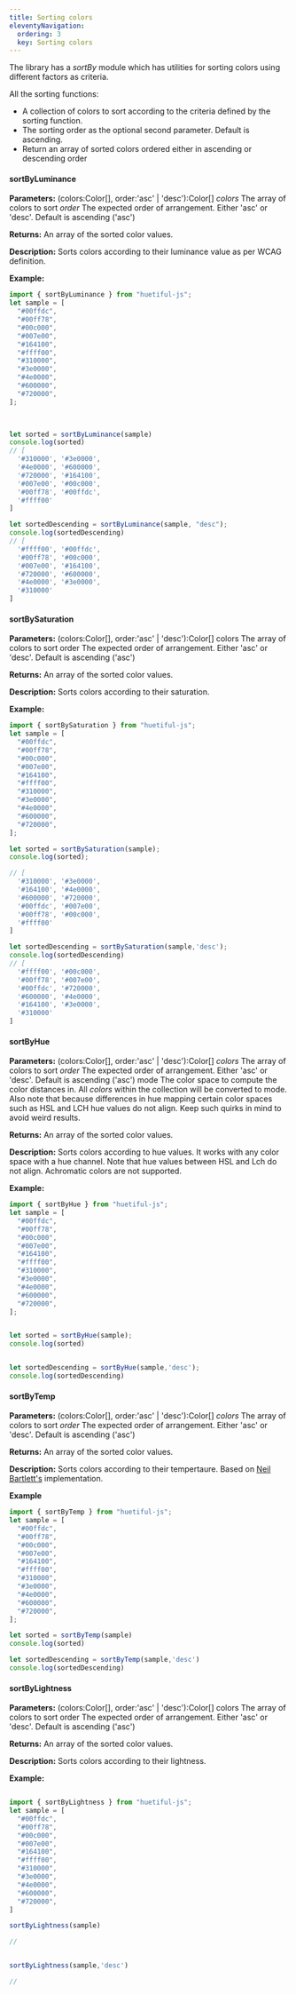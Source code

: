 ```yaml
---
title: Sorting colors
eleventyNavigation:
  ordering: 3
  key: Sorting colors
---
```

The library has a *sortBy* module which has utilities for sorting colors using different factors as criteria.

All the sorting functions:

- A collection of colors to sort according to the criteria defined by the sorting function.
- The sorting order as the optional second parameter. Default is ascending.
- Return an array of sorted colors ordered either in ascending or descending order

#### sortByLuminance

**Parameters:**
(colors:Color[], order:'asc' | 'desc'):Color[]
*colors* The array of colors to sort
 *order* The expected order of arrangement. Either 'asc' or 'desc'. Default is ascending ('asc')
 
**Returns:**
An array of the sorted color values.

**Description:**
Sorts colors according to their luminance value as per WCAG definition.

**Example:**

```javascript
import { sortByLuminance } from "huetiful-js";
let sample = [
  "#00ffdc",
  "#00ff78",
  "#00c000",
  "#007e00",
  "#164100",
  "#ffff00",
  "#310000",
  "#3e0000",
  "#4e0000",
  "#600000",
  "#720000",
];

 

let sorted = sortByLuminance(sample)
console.log(sorted)
// [
  '#310000', '#3e0000',
  '#4e0000', '#600000',
  '#720000', '#164100',
  '#007e00', '#00c000',
  '#00ff78', '#00ffdc',
  '#ffff00'
]

let sortedDescending = sortByLuminance(sample, "desc");
console.log(sortedDescending)
// [
  '#ffff00', '#00ffdc',
  '#00ff78', '#00c000',
  '#007e00', '#164100',
  '#720000', '#600000',
  '#4e0000', '#3e0000',
  '#310000'
]

```

#### sortBySaturation

**Parameters:**
(colors:Color[], order:'asc' | 'desc'):Color[]
colors The array of colors to sort
 order The expected order of arrangement. Either 'asc' or 'desc'. Default is ascending ('asc')
 
**Returns:**
An array of the sorted color values.

**Description:**
Sorts colors according to their saturation.

**Example:**

```javascript
import { sortBySaturation } from "huetiful-js";
let sample = [
  "#00ffdc",
  "#00ff78",
  "#00c000",
  "#007e00",
  "#164100",
  "#ffff00",
  "#310000",
  "#3e0000",
  "#4e0000",
  "#600000",
  "#720000",
];

let sorted = sortBySaturation(sample);
console.log(sorted);

// [
  '#310000', '#3e0000',
  '#164100', '#4e0000',
  '#600000', '#720000',
  '#00ffdc', '#007e00',
  '#00ff78', '#00c000',
  '#ffff00'
]

let sortedDescending = sortBySaturation(sample,'desc');
console.log(sortedDescending)
// [
  '#ffff00', '#00c000',
  '#00ff78', '#007e00',
  '#00ffdc', '#720000',
  '#600000', '#4e0000',
  '#164100', '#3e0000',
  '#310000'
]

```

#### sortByHue


**Parameters:**
(colors:Color[], order:'asc' | 'desc'):Color[]
*colors* The array of colors to sort
 *order* The expected order of arrangement. Either 'asc' or 'desc'. Default is ascending ('asc')
 mode The color space to compute the color distances in. All *colors* within the collection will be converted to mode. Also note that because differences in hue mapping certain color spaces such as HSL and LCH hue values do not align. Keep such quirks in mind to avoid weird results.
 
**Returns:**
An array of the sorted color values.

**Description:**
Sorts colors according to hue values. It works with any color space with a hue channel. Note that hue values between HSL and Lch do not align. Achromatic colors are not supported.

**Example:**
```javascript
import { sortByHue } from "huetiful-js";
let sample = [
  "#00ffdc",
  "#00ff78",
  "#00c000",
  "#007e00",
  "#164100",
  "#ffff00",
  "#310000",
  "#3e0000",
  "#4e0000",
  "#600000",
  "#720000",
];


let sorted = sortByHue(sample);
console.log(sorted)


let sortedDescending = sortByHue(sample,'desc');
console.log(sortedDescending)

```

#### sortByTemp

**Parameters:**
(colors:Color[], order:'asc' | 'desc'):Color[]
*colors* The array of colors to sort
 *order* The expected order of arrangement. Either 'asc' or 'desc'. Default is ascending ('asc')
 
**Returns:**
An array of the sorted color values.

**Description:**
Sorts colors according to their tempertaure. Based on [Neil Bartlett's](https://github.com/neilbartlett/color-temperature) implementation.

**Example**

```javascript
import { sortByTemp } from "huetiful-js";
let sample = [
  "#00ffdc",
  "#00ff78",
  "#00c000",
  "#007e00",
  "#164100",
  "#ffff00",
  "#310000",
  "#3e0000",
  "#4e0000",
  "#600000",
  "#720000",
];

let sorted = sortByTemp(sample)
console.log(sorted)

let sortedDescending = sortByTemp(sample,'desc')
console.log(sortedDescending)
```

#### sortByLightness

**Parameters:**
(colors:Color[], order:'asc' | 'desc'):Color[]
colors The array of colors to sort
 order The expected order of arrangement. Either 'asc' or 'desc'. Default is ascending ('asc')
 
**Returns:**
An array of the sorted color values.

**Description:**
Sorts colors according to their lightness.

**Example:**

```javascript

import { sortByLightness } from "huetiful-js";
let sample = [
  "#00ffdc",
  "#00ff78",
  "#00c000",
  "#007e00",
  "#164100",
  "#ffff00",
  "#310000",
  "#3e0000",
  "#4e0000",
  "#600000",
  "#720000",
]

sortByLightness(sample)

//


sortByLightness(sample,'desc')

//


```
